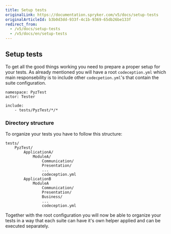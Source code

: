 ```yaml
---
title: Setup tests
originalLink: https://documentation.spryker.com/v5/docs/setup-tests
originalArticleId: b3b0d3dd-933f-4c1b-9369-65db26be133f
redirect_from:
  - /v5/docs/setup-tests
  - /v5/docs/en/setup-tests
---
```


## Setup tests
To get all the good things working you need to prepare a proper setup for your tests. As already mentioned you will have a root `codeception.yml` which main responsebility is to include other `codecpetion.yml`'s that contain the suite configuration.

```
namespace: PyzTest
actor: Tester

include:
    - tests/PyzTest/*/*
```

### Directory structure
To organize your tests you have to follow this structure:

```
tests/
    PyzTest/
        ApplicationA/
            ModuleA/
                Communication/
                Presentation/
                ...
                codeception.yml
        ApplicationB
            ModuleA
                Communication/
                Presentation/
                Business/
                ...
                codeception.yml
```
                
Together with the root configuration you will now be able to organize your tests in a way that each suite can have it's own helper applied and can be executed separately.
               
